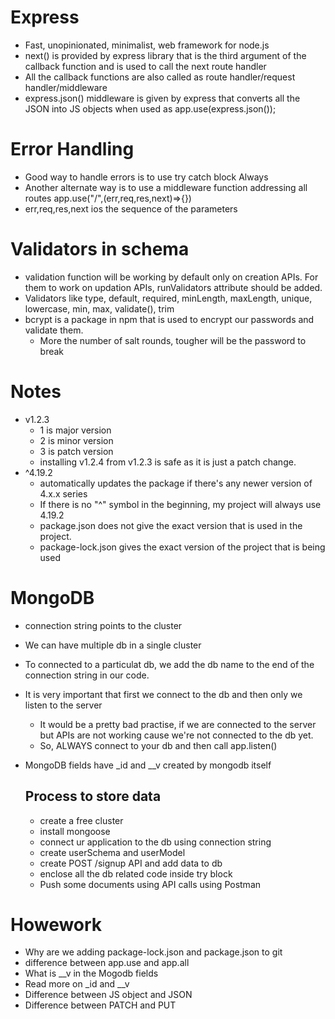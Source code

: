 # Express

- Fast, unopinionated, minimalist, web framework for node.js
- next() is provided by express library that is the third argument of the callback function and is used to call the next route handler
- All the callback functions are also called as route handler/request handler/middleware
- express.json() middleware is given by express that converts all the JSON into JS objects when used as app.use(express.json());

# Error Handling

- Good way to handle errors is to use try catch block Always
- Another alternate way is to use a middleware function addressing all routes app.use("/",(err,req,res,next)=>{})
- err,req,res,next ios the sequence of the parameters

# Validators in schema

- validation function will be working by default only on creation APIs. For them to work on updation APIs, runValidators attribute should be added.
- Validators like type, default, required, minLength, maxLength, unique, lowercase, min, max, validate(), trim
- bcrypt is a package in npm that is used to encrypt our passwords and validate them.
  - More the number of salt rounds, tougher will be the password to break

# Notes

- v1.2.3
  - 1 is major version
  - 2 is minor version
  - 3 is patch version
  - installing v1.2.4 from v1.2.3 is safe as it is just a patch change.
- ^4.19.2
  - automatically updates the package if there's any newer version of 4.x.x series
  - If there is no "^" symbol in the beginning, my project will always use 4.19.2
  - package.json does not give the exact version that is used in the project.
  - package-lock.json gives the exact version of the project that is being used

# MongoDB

- connection string points to the cluster
- We can have multiple db in a single cluster
- To connected to a particulat db, we add the db name to the end of the connection string in our code.
- It is very important that first we connect to the db and then only we listen to the server
  - It would be a pretty bad practise, if we are connected to the server but APIs are not working cause we're not connected to the db yet.
  - So, ALWAYS connect to your db and then call app.listen()
- MongoDB fields have \_id and \_\_v created by mongodb itself

  ## Process to store data

  - create a free cluster
  - install mongoose
  - connect ur application to the db using connection string
  - create userSchema and userModel
  - create POST /signup API and add data to db
  - enclose all the db related code inside try block
  - Push some documents using API calls using Postman

# Howework

- Why are we adding package-lock.json and package.json to git
- difference between app.use and app.all
- What is \_\_v in the Mogodb fields
- Read more on \_id and \_\_v
- Difference between JS object and JSON
- Difference between PATCH and PUT
